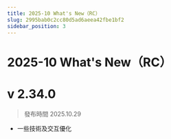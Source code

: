 ```yaml
---
title: 2025-10 What's New（RC）
slug: 2995bab0c2cc80d5ad6aeea42fbe1bf2
sidebar_position: 3
---
```



# 2025-10 What's New（RC）


# v 2.34.0

> 發布時間   2025.10.29
- 一些技術及交互優化
